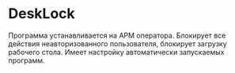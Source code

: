 # DeskLock


Программа устанавливается на АРМ оператора. Блокирует все действия неавторизованного пользователя,
блокирует загрузку рабочего стола. Имеет настройку автоматически запускаемых программ.